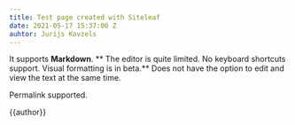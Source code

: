 ```yaml
---
title: Test page created with Siteleaf
date: 2021-05-17 15:37:00 Z
auhtor: Jurijs Kovzels
---
```


It supports **Markdown**. 
** The editor is quite limited. No keyboard shortcuts support.
Visual formatting is in beta.**
Does not have the option to edit and view the text at the same time.

Permalink supported.

{{author}}